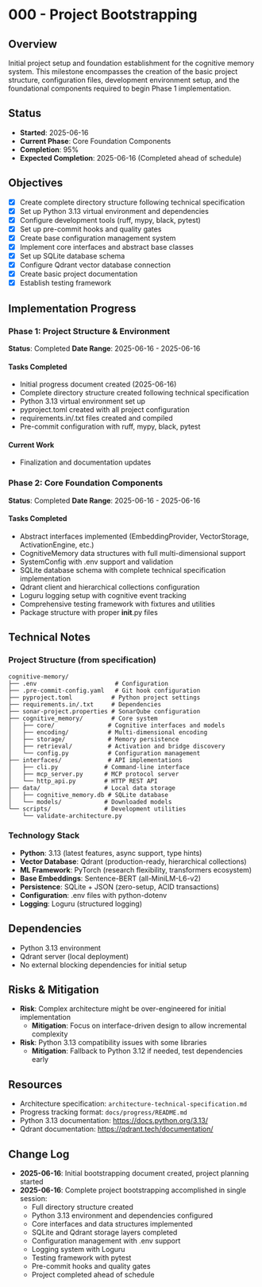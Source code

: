 # 000 - Project Bootstrapping

## Overview
Initial project setup and foundation establishment for the cognitive memory system. This milestone encompasses the creation of the basic project structure, configuration files, development environment setup, and the foundational components required to begin Phase 1 implementation.

## Status
- **Started**: 2025-06-16
- **Current Phase**: Core Foundation Components  
- **Completion**: 95%
- **Expected Completion**: 2025-06-16 (Completed ahead of schedule)

## Objectives
- [x] Create complete directory structure following technical specification
- [x] Set up Python 3.13 virtual environment and dependencies
- [x] Configure development tools (ruff, mypy, black, pytest)
- [x] Set up pre-commit hooks and quality gates
- [x] Create base configuration management system
- [x] Implement core interfaces and abstract base classes
- [x] Set up SQLite database schema
- [x] Configure Qdrant vector database connection
- [x] Create basic project documentation
- [x] Establish testing framework

## Implementation Progress

### Phase 1: Project Structure & Environment
**Status**: Completed
**Date Range**: 2025-06-16 - 2025-06-16

#### Tasks Completed
- Initial progress document created (2025-06-16)
- Complete directory structure created following technical specification
- Python 3.13 virtual environment set up
- pyproject.toml created with all project configuration
- requirements.in/.txt files created and compiled
- Pre-commit configuration with ruff, mypy, black, pytest

#### Current Work
- Finalization and documentation updates

### Phase 2: Core Foundation Components
**Status**: Completed
**Date Range**: 2025-06-16 - 2025-06-16

#### Tasks Completed
- Abstract interfaces implemented (EmbeddingProvider, VectorStorage, ActivationEngine, etc.)
- CognitiveMemory data structures with full multi-dimensional support
- SystemConfig with .env support and validation
- SQLite database schema with complete technical specification implementation
- Qdrant client and hierarchical collections configuration
- Loguru logging setup with cognitive event tracking
- Comprehensive testing framework with fixtures and utilities
- Package structure with proper __init__.py files

## Technical Notes

### Project Structure (from specification)
```
cognitive-memory/
├── .env                      # Configuration
├── .pre-commit-config.yaml   # Git hook configuration
├── pyproject.toml           # Python project settings
├── requirements.in/.txt     # Dependencies
├── sonar-project.properties # SonarQube configuration
├── cognitive_memory/        # Core system
│   ├── core/               # Cognitive interfaces and models
│   ├── encoding/           # Multi-dimensional encoding
│   ├── storage/            # Memory persistence
│   ├── retrieval/          # Activation and bridge discovery
│   └── config.py           # Configuration management
├── interfaces/             # API implementations
│   ├── cli.py             # Command-line interface
│   ├── mcp_server.py      # MCP protocol server
│   └── http_api.py        # HTTP REST API
├── data/                  # Local data storage
│   ├── cognitive_memory.db # SQLite database
│   └── models/            # Downloaded models
└── scripts/               # Development utilities
    └── validate-architecture.py
```

### Technology Stack
- **Python**: 3.13 (latest features, async support, type hints)
- **Vector Database**: Qdrant (production-ready, hierarchical collections)
- **ML Framework**: PyTorch (research flexibility, transformers ecosystem)
- **Base Embeddings**: Sentence-BERT (all-MiniLM-L6-v2)
- **Persistence**: SQLite + JSON (zero-setup, ACID transactions)
- **Configuration**: .env files with python-dotenv
- **Logging**: Loguru (structured logging)

## Dependencies
- Python 3.13 environment
- Qdrant server (local deployment)
- No external blocking dependencies for initial setup

## Risks & Mitigation
- **Risk**: Complex architecture might be over-engineered for initial implementation
  - **Mitigation**: Focus on interface-driven design to allow incremental complexity
- **Risk**: Python 3.13 compatibility issues with some libraries
  - **Mitigation**: Fallback to Python 3.12 if needed, test dependencies early

## Resources
- Architecture specification: `architecture-technical-specification.md`
- Progress tracking format: `docs/progress/README.md`
- Python 3.13 documentation: https://docs.python.org/3.13/
- Qdrant documentation: https://qdrant.tech/documentation/

## Change Log
- **2025-06-16**: Initial bootstrapping document created, project planning started
- **2025-06-16**: Complete project bootstrapping accomplished in single session:
  - Full directory structure created
  - Python 3.13 environment and dependencies configured
  - Core interfaces and data structures implemented
  - SQLite and Qdrant storage layers completed
  - Configuration management with .env support
  - Logging system with Loguru
  - Testing framework with pytest
  - Pre-commit hooks and quality gates
  - Project completed ahead of schedule